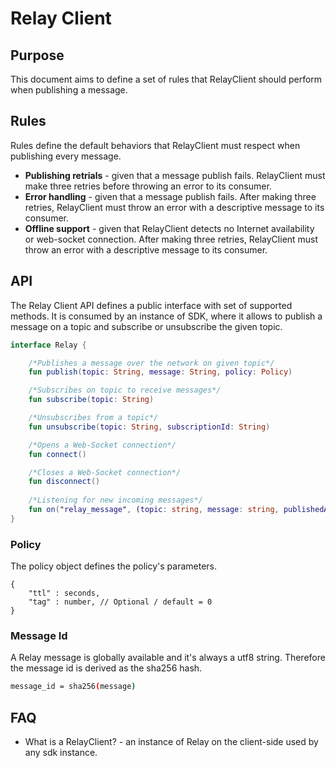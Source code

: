 # Relay Client

## Purpose

This document aims to define a set of rules that RelayClient should perform when publishing a message.

## Rules

Rules define the default behaviors that RelayClient must respect when publishing every message.

- **Publishing retrials** - given that a message publish fails. RelayClient must make three retries before throwing an error to its consumer.
- **Error handling** - given that a message publish fails. After making three retries, RelayClient must throw an error with a descriptive message to its consumer.
- **Offline support** - given that RelayClient detects no Internet availability or web-socket connection. After making three retries, RelayClient must throw an error with a descriptive message to its consumer.

## API

The Relay Client API defines a public interface with set of supported methods. It is consumed by an instance of SDK, where it allows to publish a message on a topic and subscribe or unsubscribe the given topic.

```kotlin
interface Relay {

    /*Publishes a message over the network on given topic*/
    fun publish(topic: String, message: String, policy: Policy)

    /*Subscribes on topic to receive messages*/
    fun subscribe(topic: String)

    /*Unsubscribes from a topic*/
    fun unsubscribe(topic: String, subscriptionId: String)

    /*Opens a Web-Socket connection*/
    fun connect()

    /*Closes a Web-Socket connection*/
    fun disconnect()
    
    /*Listening for new incoming messages*/
    fun on("relay_message", (topic: string, message: string, publishedAt: Int64, receivedAt: Int64) => {})
}
```

### Policy

The policy object defines the policy's parameters.

```jsonc
{
    "ttl" : seconds,
    "tag" : number, // Optional / default = 0
}
```

### Message Id

A Relay message is globally available and it's always a utf8 string. Therefore the message id is derived as the sha256 hash.

```sh
message_id = sha256(message)
```

## FAQ

- What is a RelayClient? - an instance of Relay on the client-side used by any sdk instance.
